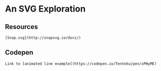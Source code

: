 # An SVG Exploration

## Resources
```
[Snap.svg](http://snapsvg.io/docs/)
```

## Codepen
```
Link to [animated line example](https://codepen.io/Tenteku/pen/xPWyME)
```